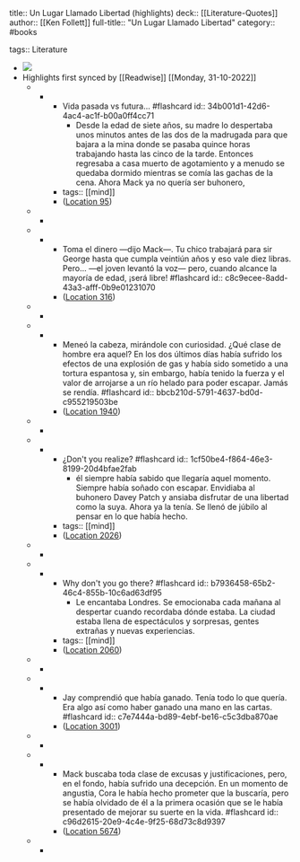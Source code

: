 title:: Un Lugar Llamado Libertad (highlights)
deck:: [[Literature-Quotes]]
author:: [[Ken Follett]]
full-title:: "Un Lugar Llamado Libertad"
category:: #books

tags:: Literature

- ![](https://m.media-amazon.com/images/I/91pgU9ZcRWL._SY160.jpg)
- Highlights first synced by [[Readwise]] [[Monday, 31-10-2022]]
	- -
		- Vida pasada vs futura... #flashcard
		  id:: 34b001d1-42d6-4ac4-ac1f-b00a0ff4cc71
			- Desde la edad de siete años, su madre lo despertaba unos minutos antes de las dos de la madrugada para que bajara a la mina donde se pasaba quince horas trabajando hasta las cinco de la tarde. Entonces regresaba a casa muerto de agotamiento y a menudo se quedaba dormido mientras se comía las gachas de la cena. Ahora Mack ya no quería ser buhonero,
		- tags:: [[mind]]
		- ([Location 95](https://readwise.io/to_kindle?action=open&asin=B00HQLB6U4&location=95))
	- -
	- -
		- Toma el dinero —dijo Mack—. Tu chico trabajará para sir George hasta que cumpla veintiún años y eso vale diez libras. Pero... —el joven levantó la voz— pero, cuando alcance la mayoría de edad, ¡será libre! #flashcard
		  id:: c8c9ecee-8add-43a3-afff-0b9e01231070
		- ([Location 316](https://readwise.io/to_kindle?action=open&asin=B00HQLB6U4&location=316))
	- -
	- -
		- Meneó la cabeza, mirándole con curiosidad. ¿Qué clase de hombre era aquel? En los dos últimos días había sufrido los efectos de una explosión de gas y había sido sometido a una tortura espantosa y, sin embargo, había tenido la fuerza y el valor de arrojarse a un río helado para poder escapar. Jamás se rendía. #flashcard
		  id:: bbcb210d-5791-4637-bd0d-c955219503be
		- ([Location 1940](https://readwise.io/to_kindle?action=open&asin=B00HQLB6U4&location=1940))
	- -
	- -
		- ¿Don't you realize? #flashcard
		  id:: 1cf50be4-f864-46e3-8199-20d4bfae2fab
			- él siempre había sabido que llegaría aquel momento. Siempre había soñado con escapar. Envidiaba al buhonero Davey Patch y ansiaba disfrutar de una libertad como la suya. Ahora ya la tenía. Se llenó de júbilo al pensar en lo que había hecho.
		- tags:: [[mind]]
		- ([Location 2026](https://readwise.io/to_kindle?action=open&asin=B00HQLB6U4&location=2026))
	- -
	- -
		- Why don't you go there? #flashcard
		  id:: b7936458-65b2-46c4-855b-10c6ad63df95
			- Le encantaba Londres. Se emocionaba cada mañana al despertar cuando recordaba dónde estaba. La ciudad estaba llena de espectáculos y sorpresas, gentes extrañas y nuevas experiencias.
		- tags:: [[mind]]
		- ([Location 2060](https://readwise.io/to_kindle?action=open&asin=B00HQLB6U4&location=2060))
	- -
	- -
		- Jay comprendió que había ganado. Tenía todo lo que quería. Era algo así como haber ganado una mano en las cartas. #flashcard
		  id:: c7e7444a-bd89-4ebf-be16-c5c3dba870ae
		- ([Location 3001](https://readwise.io/to_kindle?action=open&asin=B00HQLB6U4&location=3001))
	- -
	- -
		- Mack buscaba toda clase de excusas y justificaciones, pero, en el fondo, había sufrido una decepción. En un momento de angustia, Cora le había hecho prometer que la buscaría, pero se había olvidado de él a la primera ocasión que se le había presentado de mejorar su suerte en la vida. #flashcard
		  id:: c96d2615-20e9-4c4e-9f25-68d73c8d9397
		- ([Location 5674](https://readwise.io/to_kindle?action=open&asin=B00HQLB6U4&location=5674))
	- -